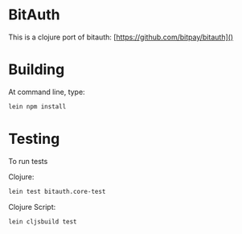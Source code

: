 # BitAuth

This is a clojure port of bitauth: [https://github.com/bitpay/bitauth]()

# Building

At command line, type:

```bash
lein npm install
```

# Testing

To run tests

Clojure:

```bash
lein test bitauth.core-test
```

Clojure Script:

```bash
lein cljsbuild test
```
